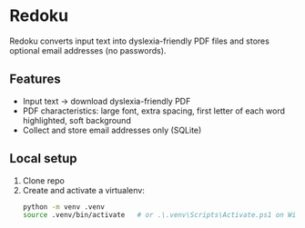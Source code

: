 # Redoku

Redoku converts input text into dyslexia-friendly PDF files and stores optional email addresses (no passwords).

## Features
- Input text -> download dyslexia-friendly PDF
- PDF characteristics: large font, extra spacing, first letter of each word highlighted, soft background
- Collect and store email addresses only (SQLite)


## Local setup

1. Clone repo
2. Create and activate a virtualenv:
   ```bash
   python -m venv .venv
   source .venv/bin/activate   # or .\.venv\Scripts\Activate.ps1 on Windows PowerShell
